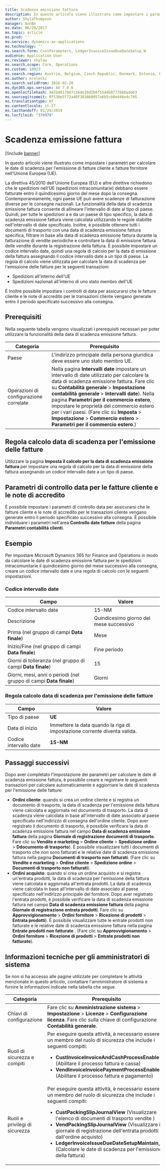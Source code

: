 ```yaml
---
title: Scadenza emissione fattura
description: In questo articolo viene illustrato come impostare i parametri per calcolare le date di scadenza per l'emissione di fatture cliente e fatture fornitore nell'Unione Europea (UE).
author: ShylaThompson
manager: AnnBe
ms.date: 06/20/2017
ms.topic: article
ms.prod: ''
ms.service: dynamics-ax-applications
ms.technology: ''
ms.search.form: CustParameters, LedgerInvoiceIssueDueDateSetup_W
audience: Application User
ms.reviewer: shylaw
ms.search.scope: Core, Operations
ms.custom: 10923
ms.search.region: Austria, Belgium, Czech Republic, Denmark, Estonia, Finland, France, Germany, Hungary, Iceland, Italy, Latvia, Lithuania, Netherlands, Poland, Spain, Sweden, United Kingdom
ms.author: mrolecki
ms.search.validFrom: 2016-02-28
ms.dyn365.ops.version: AX 7.0.0
ms.openlocfilehash: 942b48170d7c164e16d2b8f5544b8777668adab3
ms.sourcegitcommit: 0f530e5f72a40f383868957a6b5cb0e446e4c795
ms.translationtype: HT
ms.contentlocale: it-IT
ms.lasthandoff: 01/29/2019
ms.locfileid: "370978"
---
```

# <a name="invoice-issue-deadline"></a>Scadenza emissione fattura

[!include [banner](../includes/banner.md)]

In questo articolo viene illustrato come impostare i parametri per calcolare le date di scadenza per l'emissione di fatture cliente e fatture fornitore nell'Unione Europea (UE).

La direttiva 45/2010 dell'Unione Europea (EU) e altre direttive richiedono che le spedizioni nell'UE (spedizioni intracomunitarie) debbano essere fatturate entro il quindicesimo giorno del mese dopo la consegna. Contemporaneamente, ogni paese UE può avere scadenze di fatturazione diverse per le consegne nazionali. La funzionalità della data di scadenza emissione fattura consente di allineare l'intervallo di date al tipo di paese. Quindi, per tutte le spedizioni a e da un paese di tipo specifico, la data di scadenza emissione fattura viene calcolata utilizzando le regole stabilite nell'intervallo di date specificato. Inoltre, è possibile ottenere tutti i documenti di trasporto con una data di scadenza emissione fattura specifica, filtrare in base alla data di scadenza emissione fattura durante la fatturazione di vendite periodiche e controllare la data di emissione fattura delle vendite durante la registrazione della fattura. È possibile impostare un codice intervallo date, quindi una regola di calcolo per la data di emissione della fattura assegnando il codice intervallo date a un tipo di paese. La regola di calcolo viene utilizzata per calcolare la data di scadenza per l'emissione delle fatture per le seguenti transazioni:

-   Spedizioni all'interno dell'UE
-   Spedizioni nazionali all'interno di uno stato membro dell'UE

È inoltre possibile impostare i controlli di data per assicurarsi che le fatture cliente e le note di accredito per le transazioni cliente vengano generate entro il periodo specificato successivo alla consegna.

## <a name="prerequisites"></a>Prerequisiti
Nella seguente tabella vengono visualizzati i prerequisiti necessari per poter utilizzare la funzionalità della data di scadenza emissione fattura.

| Categoria            | Prerequisito                                                                                                                                                                                                                                                                                                                                                                             |
|---------------------|------------------------------------------------------------------------------------------------------------------------------------------------------------------------------------------------------------------------------------------------------------------------------------------------------------------------------------------------------------------------------------------|
| Paese      | L'indirizzo principale della persona giuridica deve essere uno stato membro UE.                                                                                                                                                                                                                                                                                                                    |
| Operazioni di configurazione correlate | Nella pagina **Intervalli date** impostare un intervallo di date utilizzato per calcolare la data di scadenza emissione fattura. Fare clic su **Contabilità generale** &gt; **Impostazione contabilità generale** &gt; **Intervalli date**). Nella pagina **Parametri per il commercio estero**, impostare le proprietà del commercio estero per i vari paesi. (Fare clic su **Imposta** &gt; **Impostazione** &gt; **Commercio estero** &gt; **Parametri per il commercio estero**.) |

## <a name="invoice-issue-due-date-calculation-rule"></a>Regola calcolo data di scadenza per l'emissione delle fatture
Utilizzare la pagina **Imposta il calcolo per la data di scadenza emissione fattura** per impostare una regola di calcolo per la data di emissione della fattura assegnando un codice intervallo date a un tipo di paese.

## <a name="date-control-parameters-for-customer-invoices-and-credit-notes"></a>Parametri di controllo data per le fatture cliente e le note di accredito
È possibile impostare i parametri di controllo data per assicurarsi che le fatture cliente e le note di accredito per le transazioni cliente vengano generate entro il periodo specificato successivo alla consegna. È possibile individuare i parametri nell'area **Controllo date fatture** della pagina **Parametri contabilità clienti**.

## <a name="example"></a>Esempio
Per impostare Microsoft Dynamics 365 for Finance and Operations in modo da calcolare le date di scadenza emissione fattura per le spedizioni intracomunitarie il quindicesimo giorno del mese successivo alla consegna, creare un codice intervallo date e una regola di calcolo con le seguenti impostazioni.

### <a name="date-interval-code"></a>Codice intervallo date

| Campo                                                           | Valore                           |
|-----------------------------------------------------------------|---------------------------------|
| Codice intervallo date                                              | 15-NM                           |
| Descrizione                                                     | Quindicesimo giorno del mese successivo |
| Prima (nel gruppo di campi **Data finale**)                         | Mese                           |
| Inizio/Fine (nel gruppo di campi **Data finale**)                      | Fine periodo                             |
| Giorni di tolleranza (nel gruppo di campi **Data finale**)                            | 15                              |
| Giorni, mesi, anni o periodi (nel gruppo di campi **Data finale**) | Giorni                            |

### <a name="invoice-issue-due-date-calculation-rule"></a>Regola calcolo data di scadenza per l'emissione delle fatture

| Campo               | Valore                                                     |
|---------------------|-----------------------------------------------------------|
| Tipo di paese | **UE**                                                    |
| Data di inizio          | Immettere la data quando la riga di impostazione corrente diventa valida. |
| Codice intervallo date  | **15-NM**                                                 |

## <a name="next-steps"></a>Passaggi successivi
Dopo aver completato l'impostazione dei parametri per calcolare le date di scadenza emissione fattura, è possibile creare e registrare le seguenti transazioni per calcolare automaticamente e aggiornare le date di scadenza per l'emissione delle fatture:

-   **Ordini cliente**: quando si crea un ordine cliente e si registra un documento di trasporto, la data di scadenza per l'emissione della fattura viene calcolata e aggiornata nel documento di trasporto. La data di scadenza viene calcolata in base all'intervallo di date associato al paese specificato nell'indirizzo di consegna dell'ordine cliente. Dopo aver registrato il documento di trasporto, è possibile verificare la data di scadenza emissione fattura nel campo **Data di scadenza emissione fattura** della pagina **Giornale di registrazione documenti di trasporto**. Fare clic su **Vendite e marketing** &gt; **Ordine cliente** &gt; **Spedizione ordine** &gt; **Ddocumento di trasporto**). È possibile visualizzare tutti i documenti di trasporto che non sono fatturati e le relative date di scadenza emissione fattura nella pagina **Documenti di trasporto non fatturati**. (Fare clic su **Vendite e marketing** &gt; **Ordine cliente** &gt; **Spedizione ordine** &gt; **Documenti di trasporto non fatturati**).
-   **Ordini acquisto**: quando si crea un ordine acquisto e si registra un'entrata prodotti, la data di scadenza per l'emissione della fattura viene calcolata e aggiornata all'entrata prodotti. La data di scadenza viene calcolata in base all'intervallo di date associato al paese specificato nell'indirizzo principale del fornitore. Dopo aver registrato l'entrata prodotti, è possibile verificare la data di scadenza emissione fattura nel campo **Data di scadenza emissione fattura** della pagina **Giornale di registrazione entrata prodotti**. Fare clic su **Approvvigionamento** &gt; **Ordini fornitore** &gt; **Ricezione di prodotti** &gt; **Entrata prodotti**). È possibile visualizzare tutte le entrate prodotti non fatturate e le relative date di scadenza emissione fattura nella pagina **Entrate prodotti non fatturate** . (Fare clic su **Approvvigionamento** &gt; **Ordini fornitore** &gt; **Ricezione di prodotti** &gt; **Entrate prodotti non fatturate**).

## <a name="technical-information-for-system-administrators"></a>Informazioni tecniche per gli amministratori di sistema
Se non si ha accesso alle pagine utilizzate per completare le attività menzionate in questo articolo, contattare l'amministratore di sistema e fornire le informazioni indicate nella tabella che segue.

<table>
<colgroup>
<col width="50%" />
<col width="50%" />
</colgroup>
<thead>
<tr class="header">
<th>Categoria</th>
<th>Prerequisito</th>
</tr>
</thead>
<tbody>
<tr class="odd">
<td>Chiavi di configurazione</td>
<td>Fare clic su <strong>Amministrazione sistema</strong> &gt; <strong>Impostazione</strong> &gt; <strong>Licenze</strong> &gt; <strong>Configurazione licenza</strong>. Fare clic sulla chiave di configurazione <strong>Contabilità generale</strong>.</td>
</tr>
<tr class="even">
<td>Ruoli di sicurezza e compiti</td>
<td>Per eseguire questa attività, è necessario essere un membro del ruolo di sicurezza che include i seguenti compiti:
<ul>
<li><strong>CustInvoiceInvoiceAndCashProcessEnable</strong> (Abilitare il processo fattura e cassa)</li>
<li><strong>VendInvoiceInvoicePaymentProcessEnable</strong> (Abilitare il processo fattura e pagamento)</li>
</ul></td>
</tr>
<tr class="odd">
<td>Ruoli e privilegi di sicurezza</td>
<td>Per eseguire questa attività, è necessario essere un membro del ruolo di sicurezza che include i seguenti compiti:
<ul>
<li><strong>CustPackingSlipJournalView</strong> (Visualizzare l'elenco di documenti di trasporto vendite )</li>
<li><strong>VendPackingSlipJournalView</strong> (Visualizzare il giornale di registrazione dell'entrata prodotti dall'ordine acquisto)</li>
<li><strong>LedgerInvoiceIssueDueDateSetupMaintain_W</strong> (Calcolare le date di scadenza per l'emissione della fattura)</li>
</ul></td>
</tr>
</tbody>
</table>





